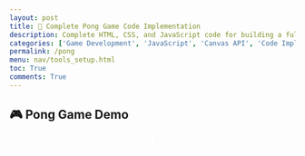 ```yaml
---
layout: post
title: 🏓 Complete Pong Game Code Implementation
description: Complete HTML, CSS, and JavaScript code for building a fully functional 2-player Pong game with a time limit mode.
categories: ['Game Development', 'JavaScript', 'Canvas API', 'Code Implementation']
permalink: /pong
menu: nav/tools_setup.html
toc: True
comments: True
---
```


## 🎮 Pong Game Demo

<div class="game-canvas-container" style="text-align:center;">
  <canvas id="pongCanvas" width="800" height="500"></canvas>
  <br>
  <button id="restartBtn">Restart Game</button>
</div>

<style>
  .game-canvas-container {
    margin-top: 20px;
  }
  #pongCanvas {
    border: 2px solid #fff;
    background: #000;
  }
  #restartBtn {
    display: none;
    margin-top: 15px;
    padding: 10px 20px;
    font-size: 18px;
    border: none;
    border-radius: 6px;
    background: #4caf50;
    color: white;
    cursor: pointer;
  }
  #restartBtn:hover {
    background: #45a049;
  }
</style>

<script>
const canvas = document.getElementById('pongCanvas');
const ctx = canvas.getContext('2d');

const paddleWidth = 10;
let paddleHeight = 100; // 🎯 Start height
const minPaddleHeight = 40; // 🧱 Smallest allowed paddle height
let player1Y = (canvas.height - paddleHeight) / 2;
let player2Y = (canvas.height - paddleHeight) / 2;
const paddleSpeed = 7;

let ballX, ballY, ballSpeedX, ballSpeedY, ballRadius = 10;

let player1Score = 0, player2Score = 0;
const winningScore = 10;
let gameOver = false;

// Time Limit Mode variables
let timeLimit = 60; // Time limit in seconds
let timer = timeLimit; // Initial timer value
let timerInterval;

const restartBtn = document.getElementById('restartBtn');

// Initialize ball with random speed
function initBall() {
  ballX = canvas.width / 2;
  ballY = canvas.height / 2;
  ballSpeedX = Math.random() > 0.5 ? 5 : -5;
  ballSpeedY = (Math.random() * 4) - 2;

  // Start the timer if not already running
  if (!timerInterval) {
    timerInterval = setInterval(updateTimer, 1000); // Update timer every second
  }
}

// Timer update function
function updateTimer() {
  if (timer > 0) {
    timer--;
  } else {
    clearInterval(timerInterval);
    gameOver = true;
    restartBtn.style.display = "inline-block"; // Show restart button
  }
}

// Draw rectangle for paddles, ball, text, etc.
function drawRect(x, y, w, h, color) {
  ctx.fillStyle = color;
  ctx.fillRect(x, y, w, h);
}

function drawCircle(x, y, r, color) {
  ctx.fillStyle = color;
  ctx.beginPath();
  ctx.arc(x, y, r, 0, Math.PI * 2, false);
  ctx.closePath();
  ctx.fill();
}

function drawText(text, x, y, color="white") {
  ctx.fillStyle = color;
  ctx.font = "30px Arial";
  ctx.fillText(text, x, y);
}

// Draw the game elements
function draw() {
  // background
  drawRect(0, 0, canvas.width, canvas.height, "#000");

  // paddles
  drawRect(0, player1Y, paddleWidth, paddleHeight, "#fff");
  drawRect(canvas.width - paddleWidth, player2Y, paddleWidth, paddleHeight, "#fff");

  // ball
  drawCircle(ballX, ballY, ballRadius, "#fff");

  // scores
  drawText(player1Score, canvas.width / 4, 50);
  drawText(player2Score, 3 * canvas.width / 4, 50);

  // time left
  drawText(`Time: ${timer}s`, canvas.width / 2 - 60, 50);

  if (gameOver) {
    drawText("Game Over", canvas.width / 2 - 80, canvas.height / 2 - 20, "red");
    let winnerText = player1Score > player2Score ? "Player 1 Wins!" : player2Score > player1Score ? "Player 2 Wins!" : "It's a Draw!";
    drawText(winnerText, canvas.width / 2 - 120, canvas.height / 2 + 20, "yellow");
  }
}

// Update game logic (ball movement, collision, scoring)
function update() {
  if (gameOver) return;

  ballX += ballSpeedX;
  ballY += ballSpeedY;

  // Top/Bottom collision
  if (ballY + ballRadius > canvas.height || ballY - ballRadius < 0) {
    ballSpeedY = -ballSpeedY;
  }

  // player1 paddle collision
  if (ballX - ballRadius < paddleWidth && ballY > player1Y && ballY < player1Y + paddleHeight) {
    ballSpeedX = -ballSpeedX;
    let deltaY = ballY - (player1Y + paddleHeight / 2);
    ballSpeedY = deltaY * 0.3;

    // Shrink paddle if it hits the ball (but not below minimum size)
    if (paddleHeight > minPaddleHeight) {
      paddleHeight -= 2;
    }
  }

  // player2 paddle collision
  if (ballX + ballRadius > canvas.width - paddleWidth && ballY > player2Y && ballY < player2Y + paddleHeight) {
    ballSpeedX = -ballSpeedX;
    let deltaY = ballY - (player2Y + paddleHeight / 2);
    ballSpeedY = deltaY * 0.3;

    // Shrink paddle if it hits the ball (but not below minimum size)
    if (paddleHeight > minPaddleHeight) {
      paddleHeight -= 2;
    }
  }

  // Scoring
  if (ballX - ballRadius < 0) {
    player2Score++;
    if (player2Score >= winningScore) {
      gameOver = true;
      clearInterval(timerInterval); // Stop the timer when a winner is found
      restartBtn.style.display = "inline-block";
    }
    initBall();
  } else if (ballX + ballRadius > canvas.width) {
    player1Score++;
    if (player1Score >= winningScore) {
      gameOver = true;
      clearInterval(timerInterval); // Stop the timer when a winner is found
      restartBtn.style.display = "inline-block";
    }
    initBall();
  }
}

// Player controls (W/S for player 1, I/K for player 2)
const keys = {};
document.addEventListener("keydown", e => keys[e.key] = true);
document.addEventListener("keyup", e => keys[e.key] = false);

function handleInput() {
  // Player 1 (W / S)
  if (keys["w"] && player1Y > 0) player1Y -= paddleSpeed;
  if (keys["s"] && player1Y + paddleHeight < canvas.height) player1Y += paddleSpeed;

  // Player 2 (I / K)
  if (keys["i"] && player2Y > 0) player2Y -= paddleSpeed;
  if (keys["k"] && player2Y + paddleHeight < canvas.height) player2Y += paddleSpeed;
}

// Game loop
function gameLoop() {
  update();
  handleInput();
  draw();
  requestAnimationFrame(gameLoop);
}

// Restart game when button is clicked
restartBtn.addEventListener("click", () => {
  player1Score = 0;
  player2Score = 0;
  paddleHeight = 100; // Reset paddle height
  player1Y = (canvas.height - paddleHeight) / 2;
  player2Y = (canvas.height - paddleHeight) / 2;
  timer = timeLimit; // Reset timer
  gameOver = false;
  restartBtn.style.display = "none";

  // Clear previous timer interval and restart
  clearInterval(timerInterval);
  timerInterval = setInterval(updateTimer, 1000); // Start the countdown again

  initBall();
});

// Start game
initBall();
gameLoop();
</script>
